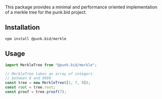 This package provides a minimal and performance oriented implementation of a merkle tree for the punk.bid project.

## Installation

```
npm install @punk.bid/merkle
```

## Usage

```javascript
import MerkleTree from "@punk.bid/merkle";

// MerkleTree takes an array of integers
// between 0 and 9999
const tree = new MerkleTree([1, 7, 9]);
const root = tree.root;
const proof = tree.proof(7);
```
